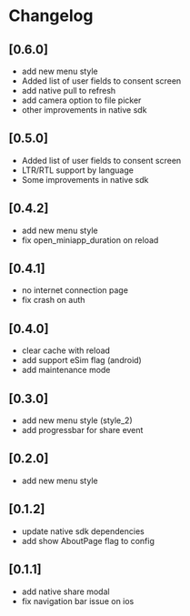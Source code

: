 # Changelog
## [0.6.0]
- add new menu style
- Added list of user fields to consent screen
- add native pull to refresh
- add camera option to file picker
- other improvements in native sdk

## [0.5.0]
- Added list of user fields to consent screen
- LTR/RTL support by language
- Some improvements in native sdk

## [0.4.2]
- add new menu style
- fix open_miniapp_duration on reload

## [0.4.1]
- no internet connection page
- fix crash on auth

## [0.4.0]
- clear cache with reload
- add support eSim flag (android)
- add maintenance mode

## [0.3.0]
- add new menu style (style_2)
- add progressbar for share event

## [0.2.0]
- add new menu style 

## [0.1.2]
- update native sdk dependencies
- add show AboutPage flag to config

## [0.1.1]
- add native share modal
- fix navigation bar issue on ios